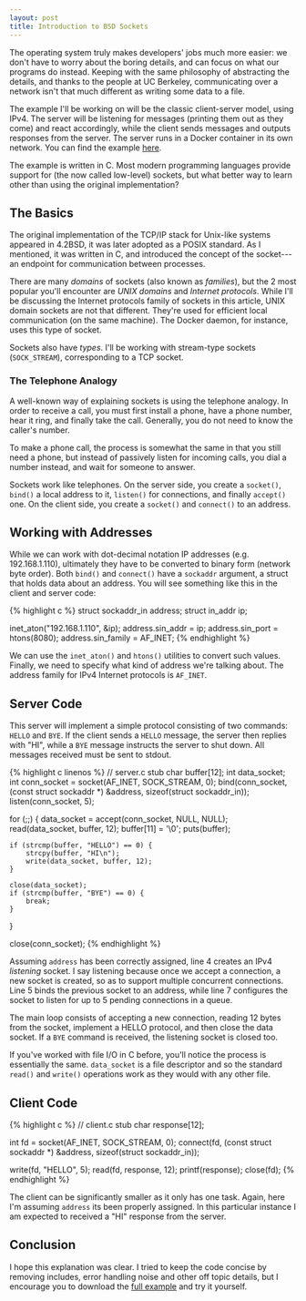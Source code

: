 ```yaml
---
layout: post
title: Introduction to BSD Sockets
---
```


The operating system truly makes developers' jobs much more easier: we don't
have to worry about the boring details, and can focus on what our programs do
instead. Keeping with the same philosophy of abstracting the details, and thanks
to the people at UC Berkeley, communicating over a network isn't that much
different as writing some data to a file.

The example I'll be working on will be the classic client-server model, using
IPv4. The server will be listening for messages (printing them out as they come)
and react accordingly, while the client sends messages and outputs responses
from the server. The server runs in a Docker container in its own network. You
can find the example [here][1].

The example is written in C. Most modern programming languages provide support
for (the now called low-level) sockets, but what better way to learn other than
using the original implementation?

## The Basics

The original implementation of the TCP/IP stack for Unix-like systems appeared
in 4.2BSD, it was later adopted as a POSIX standard. As I mentioned, it was
written in C, and introduced the concept of the socket---an endpoint for
communication between processes.

There are many *domains* of sockets (also known as *families*), but the 2 most
popular you'll encounter are *UNIX domains* and *Internet protocols*. While I'll
be discussing the Internet protocols family of sockets in this article, UNIX
domain sockets are not that different. They're used for efficient local
communication (on the same machine). The Docker daemon, for instance, uses this
type of socket.

Sockets also have *types*. I'll be working with stream-type sockets
(`SOCK_STREAM`), corresponding to a TCP socket.

### The Telephone Analogy

A well-known way of explaining sockets is using the telephone analogy. In order
to receive a call, you must first install a phone, have a phone number, hear it
ring, and finally take the call. Generally, you do not need to know the caller's
number.

To make a phone call, the process is somewhat the same in that you still need a
phone, but instead of passively listen for incoming calls, you dial a number
instead, and wait for someone to answer.

Sockets work like telephones. On the server side, you create a `socket()`,
`bind()` a local address to it, `listen()` for connections, and finally
`accept()` one. On the client side, you create a `socket()` and `connect()` to
an address.

## Working with Addresses

While we can work with dot-decimal notation IP addresses (e.g. 192.168.1.110),
ultimately they have to be converted to binary form (network byte order). Both
`bind()` and `connect()` have a `sockaddr` argument, a struct that holds data
about an address. You will see something like this in the client and server
code:

{% highlight c %}
struct sockaddr_in address;
struct in_addr ip;

inet_aton("192.168.1.110", &ip);
address.sin_addr = ip;
address.sin_port = htons(8080);
address.sin_family = AF_INET;
{% endhighlight %}

We can use the `inet_aton()` and `htons()` utilities to convert such
values. Finally, we need to specify what kind of address we're talking
about. The address family for IPv4 Internet protocols is `AF_INET`.

## Server Code

This server will implement a simple protocol consisting of two commands: `HELLO`
and `BYE`. If the client sends a `HELLO` message, the server then replies with
"HI", while a `BYE` message instructs the server to shut down. All messages
received must be sent to stdout.

{% highlight c linenos %}
// server.c stub
char buffer[12];
int data_socket;
int conn_socket = socket(AF_INET, SOCK_STREAM, 0);
bind(conn_socket, (const struct sockaddr *) &address,
     sizeof(struct sockaddr_in));
listen(conn_socket, 5);

for (;;) {
	data_socket = accept(conn_socket, NULL, NULL);
	read(data_socket, buffer, 12);
	buffer[11] = '\0';
	puts(buffer);

	if (strcmp(buffer, "HELLO") == 0) {
		strcpy(buffer, "HI\n");
		write(data_socket, buffer, 12);
	}

	close(data_socket);
	if (strcmp(buffer, "BYE") == 0) {
		break;
	}
}

close(conn_socket);
{% endhighlight %}

Assuming `address` has been correctly assigned, line 4 creates an IPv4
*listening* socket. I say listening because once we accept a connection, a new
socket is created, so as to support multiple concurrent connections. Line 5
binds the previous socket to an address, while line 7 configures the socket to
listen for up to 5 pending connections in a queue.

The main loop consists of accepting a new connection, reading 12 bytes from the
socket, implement a HELLO protocol, and then close the data socket. If a `BYE`
command is received, the listening socket is closed too.

If you've worked with file I/O in C before, you'll notice the process is
essentially the same. `data_socket` is a file descriptor and so the standard
`read()` and `write()` operations work as they would with any other file.

## Client Code

{% highlight c %}
// client.c stub
char response[12];

int fd = socket(AF_INET, SOCK_STREAM, 0);
connect(fd, (const struct sockaddr *) &address,
        sizeof(struct sockaddr_in));

write(fd, "HELLO", 5);
read(fd, response, 12);
printf(response);
close(fd);
{% endhighlight %}

The client can be significantly smaller as it only has one task. Again, here I'm
assuming `address` its been properly assigned. In this particular instance I am
expected to received a "HI" response from the server.

## Conclusion

I hope this explanation was clear. I tried to keep the code concise by removing
includes, error handling noise and other off topic details, but I encourage you
to download the [full example][1] and try it yourself.

[1]: https://github.com/daniel-aguilar/daniel-aguilar.github.io/tree/master/samples/bsd-sockets
